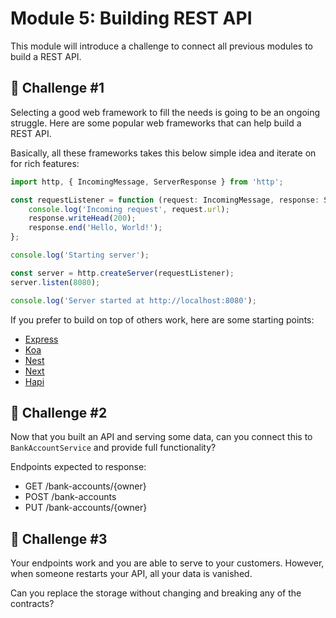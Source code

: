 # Module 5: Building REST API

This module will introduce a challenge to connect all previous modules to build a REST API.

## 🤨 Challenge #1

Selecting a good web framework to fill the needs is going to be an ongoing struggle. Here are some popular web frameworks that can help build a REST API.

Basically, all these frameworks takes this below simple idea and iterate on for rich features:

```typescript
import http, { IncomingMessage, ServerResponse } from 'http';

const requestListener = function (request: IncomingMessage, response: ServerResponse) {
    console.log('Incoming request', request.url);
    response.writeHead(200);
    response.end('Hello, World!');
};

console.log('Starting server');

const server = http.createServer(requestListener);
server.listen(8080);

console.log('Server started at http://localhost:8080');
```

If you prefer to build on top of others work, here are some starting points:

- [Express](https://expressjs.com/)
- [Koa](https://koajs.com/)
- [Nest](https://nestjs.com/)
- [Next](https://nextjs.org/)
- [Hapi](https://hapi.dev/)

## 🤨 Challenge #2

Now that you built an API and serving some data, can you connect this to `BankAccountService` and provide full functionality?

Endpoints expected to response:

- GET /bank-accounts/{owner}
- POST /bank-accounts
- PUT /bank-accounts/{owner}

## 🤨 Challenge #3

Your endpoints work and you are able to serve to your customers. However, when someone restarts your API, all your data is vanished.

Can you replace the storage without changing and breaking any of the contracts?
